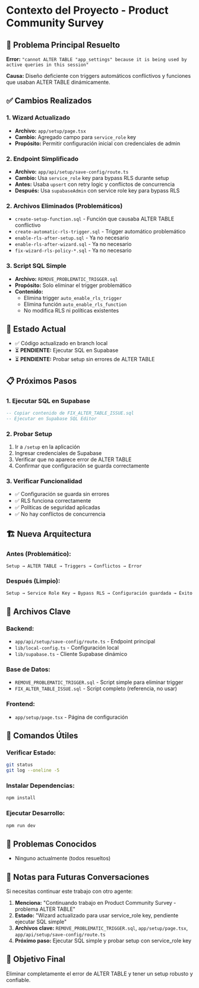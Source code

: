 # Contexto del Proyecto - Product Community Survey

## 🎯 **Problema Principal Resuelto**
**Error:** `"cannot ALTER TABLE "app_settings" because it is being used by active queries in this session"`

**Causa:** Diseño deficiente con triggers automáticos conflictivos y funciones que usaban ALTER TABLE dinámicamente.

## ✅ **Cambios Realizados**

### 1. **Wizard Actualizado**
- **Archivo:** `app/setup/page.tsx`
- **Cambio:** Agregado campo para `service_role` key
- **Propósito:** Permitir configuración inicial con credenciales de admin

### 2. **Endpoint Simplificado**
- **Archivo:** `app/api/setup/save-config/route.ts`
- **Cambio:** Usa `service_role` key para bypass RLS durante setup
- **Antes:** Usaba `upsert` con retry logic y conflictos de concurrencia
- **Después:** Usa `supabaseAdmin` con service role key para bypass RLS

### 2. **Archivos Eliminados (Problemáticos)**
- `create-setup-function.sql` - Función que causaba ALTER TABLE conflictivo
- `create-automatic-rls-trigger.sql` - Trigger automático problemático
- `enable-rls-after-setup.sql` - Ya no necesario
- `enable-rls-after-wizard.sql` - Ya no necesario
- `fix-wizard-rls-policy-*.sql` - Ya no necesario

### 3. **Script SQL Simple**
- **Archivo:** `REMOVE_PROBLEMATIC_TRIGGER.sql`
- **Propósito:** Solo eliminar el trigger problemático
- **Contenido:**
  - Elimina trigger `auto_enable_rls_trigger`
  - Elimina función `auto_enable_rls_function`
  - No modifica RLS ni políticas existentes

## 🔄 **Estado Actual**
- ✅ Código actualizado en branch local
- ⏳ **PENDIENTE:** Ejecutar SQL en Supabase
- ⏳ **PENDIENTE:** Probar setup sin errores de ALTER TABLE

## 📋 **Próximos Pasos**

### 1. **Ejecutar SQL en Supabase**
```sql
-- Copiar contenido de FIX_ALTER_TABLE_ISSUE.sql
-- Ejecutar en Supabase SQL Editor
```

### 2. **Probar Setup**
1. Ir a `/setup` en la aplicación
2. Ingresar credenciales de Supabase
3. Verificar que no aparece error de ALTER TABLE
4. Confirmar que configuración se guarda correctamente

### 3. **Verificar Funcionalidad**
- ✅ Configuración se guarda sin errores
- ✅ RLS funciona correctamente
- ✅ Políticas de seguridad aplicadas
- ✅ No hay conflictos de concurrencia

## 🏗️ **Nueva Arquitectura**

### **Antes (Problemático):**
```
Setup → ALTER TABLE → Triggers → Conflictos → Error
```

### **Después (Limpio):**
```
Setup → Service Role Key → Bypass RLS → Configuración guardada → Éxito
```

## 📁 **Archivos Clave**

### **Backend:**
- `app/api/setup/save-config/route.ts` - Endpoint principal
- `lib/local-config.ts` - Configuración local
- `lib/supabase.ts` - Cliente Supabase dinámico

### **Base de Datos:**
- `REMOVE_PROBLEMATIC_TRIGGER.sql` - Script simple para eliminar trigger
- `FIX_ALTER_TABLE_ISSUE.sql` - Script completo (referencia, no usar)

### **Frontend:**
- `app/setup/page.tsx` - Página de configuración

## 🔧 **Comandos Útiles**

### **Verificar Estado:**
```bash
git status
git log --oneline -5
```

### **Instalar Dependencias:**
```bash
npm install
```

### **Ejecutar Desarrollo:**
```bash
npm run dev
```

## 🚨 **Problemas Conocidos**
- Ninguno actualmente (todos resueltos)

## 📝 **Notas para Futuras Conversaciones**

Si necesitas continuar este trabajo con otro agente:

1. **Menciona:** "Continuando trabajo en Product Community Survey - problema ALTER TABLE"
2. **Estado:** "Wizard actualizado para usar service_role key, pendiente ejecutar SQL simple"
3. **Archivos clave:** `REMOVE_PROBLEMATIC_TRIGGER.sql`, `app/setup/page.tsx`, `app/api/setup/save-config/route.ts`
4. **Próximo paso:** Ejecutar SQL simple y probar setup con service_role key

## 🎯 **Objetivo Final**
Eliminar completamente el error de ALTER TABLE y tener un setup robusto y confiable.